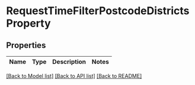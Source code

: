 # RequestTimeFilterPostcodeDistrictsProperty

## Properties

Name | Type | Description | Notes
------------ | ------------- | ------------- | -------------


[[Back to Model list]](../README.md#documentation-for-models) [[Back to API list]](../README.md#documentation-for-api-endpoints) [[Back to README]](../README.md)


